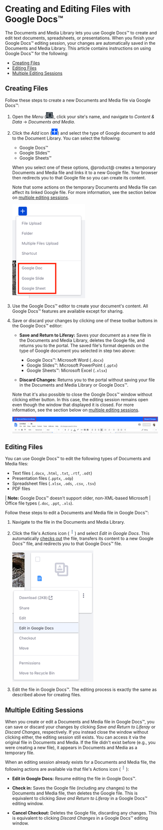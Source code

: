 # Creating and Editing Files with Google Docs™ [](id=creating-and-editing-files-with-google-docs)

The Documents and Media Library lets you use Google Docs&trade; to create and 
edit text documents, spreadsheets, or presentations. When you finish your Google 
Docs&trade; editing session, your changes are automatically saved in the 
Documents and Media Library. This article contains instructions on using Google 
Docs&trade; for the following: 

-   [Creating Files](#creating-files)
-   [Editing Files](#editing-files)
-   [Multiple Editing Sessions](#multiple-editing-sessions)

## Creating Files [](id=creating-files)

Follow these steps to create a new Documents and Media file via Google 
Docs&trade;:

1.  Open the *Menu* 
    (![Product Menu](../../../../images/icon-menu.png)), 
    click your site's name, and navigate to *Content & Data* &rarr; 
    *Documents and Media*. 

2.  Click the *Add* icon 
    (![Add](../../../../images/icon-add.png)) 
    and select the type of Google document to add to the Document Library. You 
    can select the following:

    -   Google Docs&trade;
    -   Google Slides&trade;
    -   Google Sheets&trade;

    When you select one of these options, @product@ creates a temporary 
    Documents and Media file and links it to a new Google file. Your browser 
    then redirects you to that Google file so you can create its content. 

    Note that some actions on the temporary Documents and Media file can affect 
    its linked Google file. For more information, see the section below on 
    [multiple editing sessions](#multiple-editing-sessions). 

    ![Figure 1: Select the type of Google document you want to create.](../../../../images/google-docs-new.png)

3.  Use the Google Docs&trade; editor to create your document's content. All 
    Google Docs&trade; features are available except for sharing. 

4.  Save or discard your changes by clicking one of these toolbar buttons in the 
    Google Docs&trade; editor: 

    -   **Save and Return to Liferay:** Saves your document as a new file in the 
        Documents and Media Library, deletes the Google file, and returns you to 
        the portal. The saved file's format depends on the type of Google 
        document you selected in step two above: 

        -   Google Docs&trade;: Microsoft Word (`.docx`)
        -   Google Slides&trade;: Microsoft PowerPoint (`.pptx`)
        -   Google Sheets&trade;: Microsoft Excel (`.xlsx`)

    -   **Discard Changes:** Returns you to the portal without saving your file 
        in the Documents and Media Library or Google Docs&trade;. 

    Note that it's also possible to close the Google Docs&trade; window without 
    clicking either button. In this case, the editing session remains open even 
    though the window that displayed it is closed. For more information, see the 
    section below on 
    [multiple editing sessions](#multiple-editing-sessions). 

    ![Figure 2: Save or discard your changes by using the toolbar in the editor.](../../../../images/google-docs-save-discard.png)

## Editing Files [](id=editing-files)

You can use Google Docs&trade; to edit the following types of Documents and 
Media files: 

-   Text files (`.docx`, `.html`, `.txt`, `.rtf`, `.odt`)
-   Presentation files (`.pptx`, `.odp`)
-   Spreadsheet files (`.xlsx`, `.ods`, `.csv`, `.tsv`)
-   PDF files

| **Note:** Google Docs&trade; doesn't support older, non-XML-based Microsoft 
| Office file types (`.doc`, `.ppt`, `.xls`). 

Follow these steps to edit a Documents and Media file in Google Docs&trade;: 

1.  Navigate to the file in the Documents and Media Library. 

2.  Click the file's Actions icon 
    (![Actions](../../../../images/icon-actions.png)) 
    and select *Edit in Google Docs*. This automatically 
    [checks out](/discover/portal/-/knowledge_base/7-2/checking-out-and-editing-files) 
    the file, transfers its content to a new Google Docs&trade; file, and 
    redirects you to that Google Docs&trade; file. 

    ![Figure 3: Select *Edit in Google Docs* from the file's Actions menu.](../../../../images/google-docs-edit.png)

3.  Edit the file in Google Docs&trade;. The editing process is exactly the same 
    as described above for creating files. 

## Multiple Editing Sessions [](id=multiple-editing-sessions)

When you create or edit a Documents and Media file in Google Docs&trade;, you 
can save or discard your changes by clicking *Save and Return to Liferay* or 
*Discard Changes*, respectively. If you instead close the window without 
clicking either, the editing session still exists. You can access it via the 
original file in Documents and Media. If the file didn't exist before (e.g., you 
were creating a new file), it appears in Documents and Media as a temporary 
file. 

When an editing session already exists for a Documents and Media file, the 
following actions are available via that file's Actions icon 
(![Actions](../../../../images/icon-actions.png)): 

-   **Edit in Google Docs:** Resume editing the file in Google Docs&trade;. 

-   **Check in:** Saves the Google file (including any changes) to the Documents 
    and Media file, then deletes the Google file. This is equivalent to clicking 
    *Save and Return to Liferay* in a Google Docs&trade; editing window. 

-   **Cancel Checkout:** Deletes the Google file, discarding any changes. This 
    is equivalent to clicking *Discard Changes* in a Google Docs&trade; editing 
    window. 
